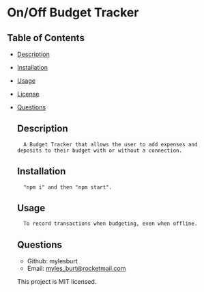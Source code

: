 # On/Off Budget Tracker

## Table of Contents

- [Description](#description)
- [Installation](#installation)
- [Usage](#usage)
- [License](#license)
- [Questions](#questions)

  ## Description

        A Budget Tracker that allows the user to add expenses and deposits to their budget with or without a connection.

  ## Installation

        "npm i" and then "npm start".

  ## Usage

        To record transactions when budgeting, even when offline.

  ## Questions

  - Github: mylesburt
  - Email: myles_burt@rocketmail.com

  This project is MIT licensed.
